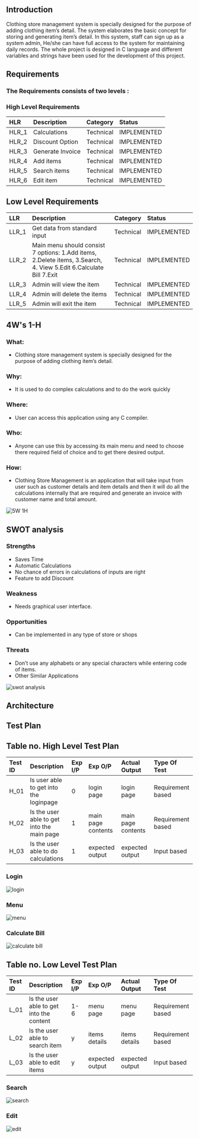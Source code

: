 ## Introduction


Clothing store management system is specially designed for the purpose of adding clothing item’s detail. The system elaborates the basic concept for storing and generating item’s detail. In this system, staff can sign up as a system admin, He/she can have full access to the system for maintaining daily records. The whole project is designed in C language and different variables and strings have been used for the development of this project.


## Requirements


### The Requirements consists of two levels :
### High Level  Requirements


| HLR | Description     |         Category    | Status  |
| :-------- | :------- | :------------------------- | :----------------- |
| HLR_1| Calculations | Technical | IMPLEMENTED |
|HLR_2|  Discount Option | Technical | IMPLEMENTED|
| HLR_3 | Generate Invoice | Technical| IMPLEMENTED |
|HLR_4 | Add items | Technical| IMPLEMENTED|
|HLR_5 | Search items| Technical| IMPLEMENTED|
|HLR_6 |Edit item | Technical| IMPLEMENTED|


## Low Level  Requirements


| LLR | Description     | Category                       | Status |
| :-------- | :------- | :-------------------------------- |:--------------|
| LLR_1      | Get data from standard input | Technical | IMPLEMENTED |
|LLR_2 | Main menu should consist 7 options: 1.Add items, 2.Delete items, 3.Search, 4. View 5.Edit 6.Calculate Bill 7.Exit| Technical|IMPLEMENTED|
|LLR_3 | Admin will view the item | Technical| IMPLEMENTED|
|LLR_4| Admin will delete the items | Technical| IMPLEMENTED|
|LLR_5 | Admin will exit the item | Technical| IMPLEMENTED| 



## 4W's 1-H


### What:
- Clothing store management system is specially designed for the purpose of adding clothing item’s detail.

### Why:
- It is used to do complex calculations and to do the work quickly

### Where:
- User can access this application using any C compiler.

### Who:
- Anyone can use this by accessing its main menu and need to choose there required field of choice and to get there desired output.

### How:
- Clothing Store Management is an application that will take input from user such as customer details and item details and then it will do all the calculations    internally that are required and generate an invoice with customer name and total amount.



![5W 1H](https://user-images.githubusercontent.com/88372627/161411849-1f280a83-fb12-4789-9f14-7a1ec398fb8e.png)



## SWOT analysis

### Strengths 
- Saves Time
- Automatic Calculations
- No chance of errors in calculations of inputs are right
- Feature to add Discount

### Weakness
- Needs graphical user interface.

### Opportunities
- Can be implemented in any type of store or shops

### Threats
- Don’t use any alphabets or any special characters while entering code of items.
- Other Similar Applications


![swot  analysis](https://user-images.githubusercontent.com/88372627/161411901-053c5cd5-aca5-4adc-b31b-d7f0c3138b04.png)

## Architecture



## Test Plan

## Table no. High Level Test Plan


| Test ID    | Description                               | Exp I/P       | Exp O/P    | Actual Output | Type Of Test |
| :-------- | :---------------------------------------- | :------------ | :--------- | :------------- | :----------- |
| H_01       |  Is user able to get into the loginpage   | 0             | login page | login page    | Requirement based |
|H_02 | Is the user able to get into the main page | 1 | main page contents | main page contents | Requirement based |
|H_03 | Is the user able to do calculations | 1 | expected output | expected output | Input based |

### Login
![login](https://user-images.githubusercontent.com/88372627/161414026-5b1ac675-9cc6-4511-8cc4-6e1fae24142d.png)


### Menu

![menu](https://user-images.githubusercontent.com/88372627/161414038-3493260c-5e63-4cb9-8610-f053f417fa58.png)

### Calculate Bill

![calculate bill](https://user-images.githubusercontent.com/88372627/161414053-7ed39cb4-bf77-4ce8-8ccf-cd840c021a3d.png)




## Table no. Low Level Test Plan



| Test ID    | Description                               | Exp I/P       | Exp O/P    | Actual Output | Type Of Test |
| :-------- | :---------------------------------------- | :------------ | :--------- | :------------- | :----------- |
| L_01       |  Is the user able to get into the content   | 1-6            | menu page | menu page    | Requirement based |
|L_02 | Is the user able to search item  | y | items details | items details | Requirement based |
|L_03 | Is the user able to edit items | y | expected output | expected output | Input based |



 
### Search



![search](https://user-images.githubusercontent.com/88372627/161414109-f297954b-28f2-43a9-94da-c1478ad57c44.png)


### Edit





![edit](https://user-images.githubusercontent.com/88372627/161414113-eae27d4f-16b9-4e74-9d97-576046401307.png)



